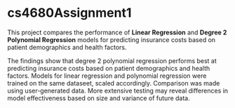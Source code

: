 # cs4680Assignment1
This project compares the performance of **Linear Regression** and **Degree 2 Polynomial Regression** models for predicting insurance costs based on patient demographics and health factors.

The findings show that degree 2 polynomial regression performs best at predicting insurance costs based on patient demographics and health factors.
Models for linear regression and polynomial regression were trained on the same dataseet, scaled accordingly. Comparison was made using user-generated data.
More extensive testing may reveal differences in model effectiveness based on size and variance of future data.
